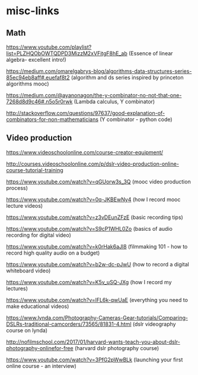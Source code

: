 # misc-links

## Math

https://www.youtube.com/playlist?list=PLZHQObOWTQDPD3MizzM2xVFitgF8hE_ab (Essence of linear algebra- excellent intro!)

https://medium.com/omarelgabrys-blog/algorithms-data-structures-series-85ec94eb8aff#.euefaf8t2 (algorithm and ds series inspired by princeton algorithms mooc)

https://medium.com/@ayanonagon/the-y-combinator-no-not-that-one-7268d8d9c46#.n5o5r0rwk (Lambda calculus, Y combinator)

http://stackoverflow.com/questions/97637/good-explanation-of-combinators-for-non-mathematicians (Y combinator - python code)

## Video production

https://www.videoschoolonline.com/course-creator-equipment/

http://courses.videoschoolonline.com/p/dslr-video-production-online-course-tutorial-training

https://www.youtube.com/watch?v=qGUorw3s_3Q (mooc video production process)

https://www.youtube.com/watch?v=0q-JKBEwNy4 (how I record mooc lecture videos)

https://www.youtube.com/watch?v=z3vDEunZFzE (basic recording tips)

https://www.youtube.com/watch?v=S9cP1WHL0Zo (basics of audio recording for digital video)

https://www.youtube.com/watch?v=k0rHak6aJl8 (filmmaking 101 - how to record high quality audio on a budget)

https://www.youtube.com/watch?v=b2w-dc-pJwU (how to record a digital whiteboard video)

https://www.youtube.com/watch?v=K5v_uSQ-JXg (how I record my lectures)

https://www.youtube.com/watch?v=lFL6k-qwUaE (everything you need to make educational videos)

https://www.lynda.com/Photography-Cameras-Gear-tutorials/Comparing-DSLRs-traditional-camcorders/73565/81831-4.html (dslr videography course on lynda)

http://nofilmschool.com/2017/01/harvard-wants-teach-you-about-dslr-photography-onlinefor-free (harvard dslr photography course)

https://www.youtube.com/watch?v=3PfG2pWwBLk (launching your first online course - an interview)
